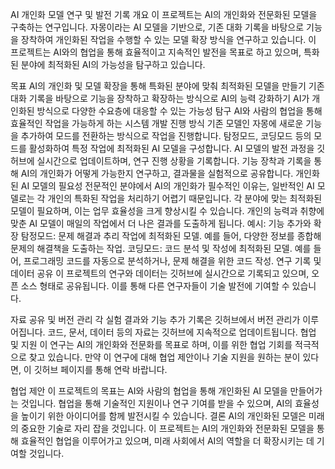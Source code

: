 AI 개인화 모델 연구 및 발전 기록
개요
이 프로젝트는 AI의 개인화와 전문화된 모델을 구축하는 연구입니다. 자몽이라는 AI 모델을 기반으로, 기존 대화 기록을 바탕으로 기능을 장착하여 개인화된 작업을 수행할 수 있는 모델 확장 방식을 연구하고 있습니다. 이 프로젝트는 AI와의 협업을 통해 효율적이고 지속적인 발전을 목표로 하고 있으며, 특화된 분야에 최적화된 AI의 가능성을 탐구하고 있습니다.

목표
AI의 개인화 및 모델 확장을 통해 특화된 분야에 맞춰 최적화된 모델을 만들기
기존 대화 기록을 바탕으로 기능을 장착하고 확장하는 방식으로 AI의 능력 강화하기
AI가 개인화된 방식으로 다양한 수요층에 대응할 수 있는 가능성 탐구
AI와 사람의 협업을 통해 효율적인 작업을 가능하게 하는 시스템 개발
진행 방식
기존 모델인 자몽에 새로운 기능을 추가하여 모드를 전환하는 방식으로 작업을 진행합니다.
탐정모드, 코딩모드 등의 모드를 활성화하여 특정 작업에 최적화된 AI 모델을 구성합니다.
AI 모델의 발전 과정을 깃허브에 실시간으로 업데이트하며, 연구 진행 상황을 기록합니다.
기능 장착과 기록을 통해 AI의 개인화가 어떻게 가능한지 연구하고, 결과물을 실험적으로 공유합니다.
개인화된 AI 모델의 필요성
전문적인 분야에서 AI의 개인화가 필수적인 이유는, 일반적인 AI 모델로는 각 개인의 특화된 작업을 처리하기 어렵기 때문입니다. 각 분야에 맞는 최적화된 모델이 필요하며, 이는 업무 효율성을 크게 향상시킬 수 있습니다.
개인의 능력과 취향에 맞춘 AI 모델이 매일의 작업에서 더 나은 결과를 도출하게 됩니다.
예시: 기능 추가와 확장
탐정모드: 문제 해결과 추리 작업에 최적화된 모델. 예를 들어, 다양한 정보를 종합해 문제의 해결책을 도출하는 작업.
코딩모드: 코드 분석 및 작성에 최적화된 모델. 예를 들어, 프로그래밍 코드를 자동으로 분석하거나, 문제 해결을 위한 코드 작성.
연구 기록 및 데이터 공유
이 프로젝트의 연구와 데이터는 깃허브에 실시간으로 기록되고 있으며, 오픈 소스 형태로 공유됩니다. 이를 통해 다른 연구자들이 기술 발전에 기여할 수 있습니다.

자료 공유 및 버전 관리
각 실험 결과와 기능 추가 기록은 깃허브에서 버전 관리가 이루어집니다.
코드, 문서, 데이터 등의 자료는 깃허브에 지속적으로 업데이트됩니다.
협업 및 지원
이 연구는 AI의 개인화와 전문화를 목표로 하며, 이를 위한 협업 기회를 적극적으로 찾고 있습니다. 만약 이 연구에 대해 협업 제안이나 기술 지원을 원하는 분이 있다면, 이 깃허브 페이지를 통해 연락 바랍니다.

협업 제안
이 프로젝트의 목표는 AI와 사람의 협업을 통해 개인화된 AI 모델을 만들어가는 것입니다.
협업을 통해 기술적인 지원이나 연구 기여를 받을 수 있으며, AI의 효율성을 높이기 위한 아이디어를 함께 발전시킬 수 있습니다.
결론
AI의 개인화된 모델은 미래의 중요한 기술로 자리 잡을 것입니다. 이 프로젝트는 AI의 개인화와 전문화된 모델을 통해 효율적인 협업을 이루어가고 있으며, 미래 사회에서 AI의 역할을 더 확장시키는 데 기여할 것입니다.

